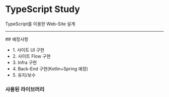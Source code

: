 # TypeScript Study

TypeScript를 이용한 Web-Site 설계

<hr>
## 예정사항<br>
<ul>
<li> 1. 사이트 UI 구현</li>
<li> 2. 사이트 Flow 구현</li>
<li> 3. Infra 구현</li>
<li> 4. Back-End 구현(Kotlin+Spring 예정)</li>
<li> 5. 유지/보수</li>
</ul>

### 사용된 라이브러리
